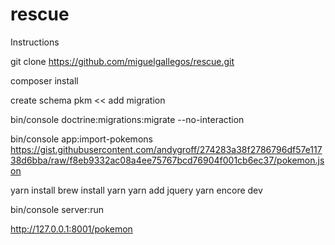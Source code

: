 # rescue
Instructions

git clone https://github.com/miguelgallegos/rescue.git

composer install

create schema pkm << add migration

bin/console doctrine:migrations:migrate --no-interaction

bin/console app:import-pokemons https://gist.githubusercontent.com/andygroff/274283a38f2786796df57e11738d6bba/raw/f8eb9332ac08a4ee75767bcd76904f001cb6ec37/pokemon.json

yarn install
brew install yarn
yarn add jquery
yarn encore dev

bin/console server:run

http://127.0.0.1:8001/pokemon
